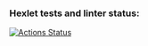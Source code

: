 ### Hexlet tests and linter status:
[![Actions Status](https://github.com/fomineandrei/python-project-52/actions/workflows/hexlet-check.yml/badge.svg)](https://github.com/fomineandrei/python-project-52/actions)